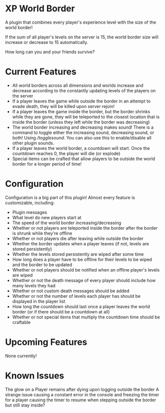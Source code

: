 # XP World Border

A plugin that combines every player's experience level with the size of the world border!

If the sum of all player's levels on the server is 15, the world border size will increase or decrease to 15 automatically.

How long can you and your friends survive?

# Current Features

- All world borders across all dimensions and worlds increase and decrease according to the constantly updating levels of the players on the server
- If a player leaves the game while outside the border in an attempt to evade death, they will be killed upon server rejoin!
- If a player leaves the game inside the border, but the border shrinks while they are gone, they will be teleported to the closest location that is inside the border (unless they left while the border was decreasing)
- The world border increasing and decreasing makes sound! There is a command to toggle either the increasing sound, decreasing sound, or both! Using */togglesound*. You can also use this to enable/disable all other plugin sounds.
- If a player leaves the world border, a countdown will start. Once the countdown reaches 0, the player will die (or explode)
- Special items can be crafted that allow players to be outside the world border for a longer period of time!

# Configuration

Configuration is a big part of this plugin! Almost every feature is customizable, including:

- Plugin messages
- What level do new players start at
- The speed of the world border increasing/decreasing
- Whether or not players are teleported inside the border after the border is shrunk while they're offline
- Whether or not players die after leaving while outside the border
- Whether the border updates when a player leaves (if not, levels are stored persistently)
- Whether the levels stored persistently are wiped after some time
- How long does a player have to be offline for their levels to be wiped and the border to be updated
- Whether or not players should be notified when an offline player's levels are wiped
- Whether or not the death message of every player should include how many levels they had
- Whether or not custom death messages should be added
- Whether or not the number of levels each player has should be displayed in the player list
- How long the countdown should last once a player leaves the world border (or if there should be a countdown at all)
- Whether or not special items that multiply the countdown time should be craftable

# Upcoming Features
None currently!

# Known Issues
The glow on a Player remains after dying upon logging outside the border
A strange issue causing a constant error in the console and freezing the timer for a player causing the timer to resume when stepping outside the border but still stay inside?

